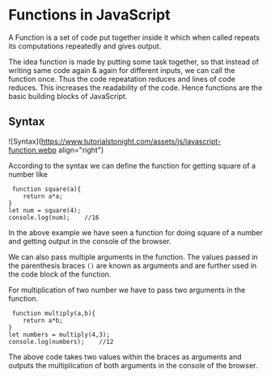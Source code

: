 # Functions in JavaScript

A Function is a set of code put together inside it which when called repeats its computations repeatedly and gives output. 

The idea function is made by putting some task together, so that instead of writing same code again & again for different inputs, we can call the function once. Thus the code repeatation reduces and lines of code reduces. This increases the readability of the code. Hence functions are the basic building blocks of JavaScript.

## Syntax
![Syntax](https://www.tutorialstonight.com/assets/js/javascript-function.webp align="right")

According to the syntax we can define the function for getting square of a number like

```
 function square(a){
    return a*a;
}
let num = square(4);
console.log(num);    //16
```

In the above example we have seen a function for doing square of a number and getting output in the console of the browser.

We can also pass multiple arguments in the function. The values passed in the parenthesis braces `()` are known as arguments and are further used in the code block of the function. 

For multiplication of two number we have to pass two arguments in the function.

```
 function multiply(a,b){
    return a*b;
}
let numbers = multiply(4,3);
console.log(numbers);    //12
``` 

The above code takes two values within the braces as arguments and outputs the multiplication of both arguments in the console of the browser.